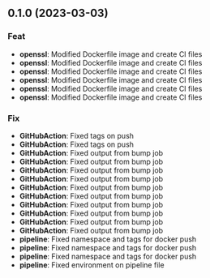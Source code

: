## 0.1.0 (2023-03-03)

### Feat

- **openssl**: Modified Dockerfile image and create CI files
- **openssl**: Modified Dockerfile image and create CI files
- **openssl**: Modified Dockerfile image and create CI files
- **openssl**: Modified Dockerfile image and create CI files
- **openssl**: Modified Dockerfile image and create CI files
- **openssl**: Modified Dockerfile image and create CI files

### Fix

- **GitHubAction**: Fixed tags on push
- **GitHubAction**: Fixed tags on push
- **GitHubAction**: Fixed output from bump job
- **GitHubAction**: Fixed output from bump job
- **GitHubAction**: Fixed output from bump job
- **GitHubAction**: Fixed output from bump job
- **GitHubAction**: Fixed output from bump job
- **GitHubAction**: Fixed output from bump job
- **GitHubAction**: Fixed output from bump job
- **GitHubAction**: Fixed output from bump job
- **GitHubAction**: Fixed output from bump job
- **GitHubAction**: Fixed output from bump job
- **pipeline**: Fixed namespace and tags for docker push
- **pipeline**: Fixed namespace and tags for docker push
- **pipeline**: Fixed namespace and tags for docker push
- **pipeline**: Fixed environment on pipeline file
